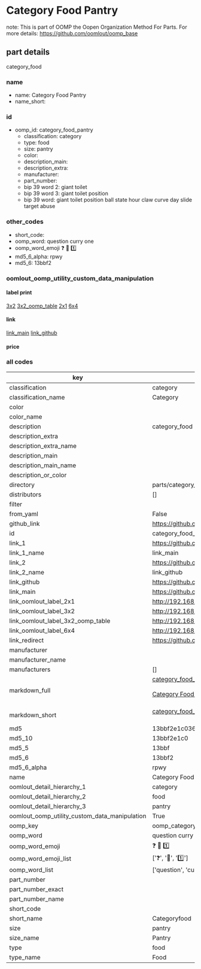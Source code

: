# Category Food Pantry  

note: This is part of OOMP the Oopen Organization Method For Parts. For more details: https://github.com/oomlout/oomp_base

##  part details
  



category_food



### name
* name: Category Food Pantry
* name_short: 
### id
* oomp_id: category_food_pantry
  * classification: category
  * type: food
  * size: pantry
  * color: 
  * description_main: 
  * description_extra: 
  * manufacturer: 
  * part_number: 
  * bip 39 word 2: giant toilet
  * bip 39 word 3: giant toilet position
  * bip 39 word: giant toilet position ball state hour claw curve day slide target abuse

### other_codes
* short_code: 
* oomp_word: question curry one
* oomp_word_emoji :question: :curry: :one:
* md5_6_alpha: rpwy
* md5_6: 13bbf2






### oomlout_oomp_utility_custom_data_manipulation
#### label print
[3x2](http://192.168.1.245:1112/?label=oomp%20rpwy)
[3x2_oomp_table](http://192.168.1.108:1112/?label=oomp%20rpwy)
[2x1](http://192.168.1.242:1112/?label=oomp%20rpwy)
[6x4](http://192.168.1.55:1112/?label=oomp%20rpwy)    

#### link

[link_main](https://github.com/oomlout/oomlout_oomp_version_1_messy/tree/main/parts/category_food_pantry) [link_github](https://github.com/oomlout/oomlout_oomp_version_1_messy/tree/main/parts/category_food_pantry)                             

#### price







### all codes 
| key | value |  
| --- | --- |  
| classification | category |  
| classification_name | Category |  
| color |  |  
| color_name |  |  
| description | category_food |  
| description_extra |  |  
| description_extra_name |  |  
| description_main |  |  
| description_main_name |  |  
| description_or_color |   |  
| directory | parts/category_food_pantry |  
| distributors | [] |  
| filter |  |  
| from_yaml | False |  
| github_link | https://github.com/oomlout/oomlout_oomp_part_src/tree/main/parts/category_food_pantry |  
| id | category_food_pantry |  
| link_1 | https://github.com/oomlout/oomlout_oomp_version_1_messy/tree/main/parts/category_food_pantry |  
| link_1_name | link_main |  
| link_2 | https://github.com/oomlout/oomlout_oomp_version_1_messy/tree/main/parts/category_food_pantry |  
| link_2_name | link_github |  
| link_github | https://github.com/oomlout/oomlout_oomp_version_1_messy/tree/main/parts/category_food_pantry |  
| link_main | https://github.com/oomlout/oomlout_oomp_version_1_messy/tree/main/parts/category_food_pantry |  
| link_oomlout_label_2x1 | http://192.168.1.242:1112/?label=oomp%20rpwy |  
| link_oomlout_label_3x2 | http://192.168.1.245:1112/?label=oomp%20rpwy |  
| link_oomlout_label_3x2_oomp_table | http://192.168.1.108:1112/?label=oomp%20rpwy |  
| link_oomlout_label_6x4 | http://192.168.1.55:1112/?label=oomp%20rpwy |  
| link_redirect | https://github.com/oomlout/oomlout_oomp_version_1_messy/tree/main/parts/category_food_pantry |  
| manufacturer |  |  
| manufacturer_name |  |  
| manufacturers | [] |  
| markdown_full | [category_food_pantry](none)<br>[](none)<br>[Category Food Pantry](none)<br><br> |  
| markdown_short | [category_food_pantry](none)<br><br> |  
| md5 | 13bbf2e1c0364541b96a611f50f8f30d |  
| md5_10 | 13bbf2e1c0 |  
| md5_5 | 13bbf |  
| md5_6 | 13bbf2 |  
| md5_6_alpha | rpwy |  
| name | Category Food Pantry |  
| oomlout_detail_hierarchy_1 | category |  
| oomlout_detail_hierarchy_2 | food |  
| oomlout_detail_hierarchy_3 | pantry |  
| oomlout_oomp_utility_custom_data_manipulation | True |  
| oomp_key | oomp_category_food_pantry |  
| oomp_word | question curry one |  
| oomp_word_emoji | :question: :curry: :one: |  
| oomp_word_emoji_list | [':question:', ':curry:', ':one:'] |  
| oomp_word_list | ['question', 'curry', 'one'] |  
| part_number |  |  
| part_number_exact |  |  
| part_number_name |  |  
| short_code |  |  
| short_name | Categoryfood |  
| size | pantry |  
| size_name | Pantry |  
| type | food |  
| type_name | Food |  
